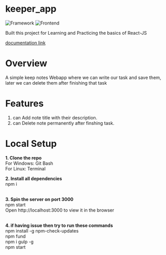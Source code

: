 # keeper_app </hr>

![Framework](https://img.shields.io/badge/Framework-RractJs-red)
![Frontend](https://img.shields.io/badge/Frontend-HTML/CSS/JS-green)

Built this project for Learning and Practicing the basics of React-JS

[documentation link](https://mayanksamadhiya12345.github.io/keeper_app/)

# Overview
A simple keep notes Webapp where we can write our task and save them, later we can delete them after finishing that task



# Features

1. can Add note title with their description.
2. can Delete note permanently after finshing task.


# Local Setup <br />

<strong>1. Clone the repo</strong> <br />
For Windows: Git Bash<br />
For Linux: Terminal<br />

<strong>2. Install all dependencies</strong> <br />
npm i <br /><br />

<strong>3. Spin the server on port 3000</strong><br />
npm start<br />
Open http://localhost:3000 to view it in the browser <br /><br />

<strong>4. if having issue then try to run these commands</strong><br />
npm install -g npm-check-updates<br />
npm fund<br />
npm i gulp -g<br />
npm start<br /><br /><br />
